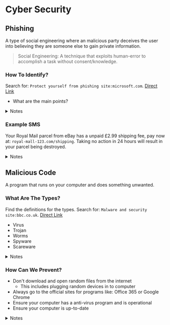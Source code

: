 # Cyber Security

## Phishing
A type of social engineering where an malicious party deceives the user into believing they are someone else to gain private information.

> Social Engineering: A technique that exploits human-error to accomplish a task without consent/knowledge.

### How To Identify?
Search for: `Protect yourself from phishing site:microsoft.com`. [Direct Link](https://support.microsoft.com/en-us/windows/protect-yourself-from-phishing-0c7ea947-ba98-3bd9-7184-430e1f860a44)

- What are the main points?

<details>
<summary>Notes</summary>

- Call To Action (create urgency)
- Poor spelling and grammar
- Generic greetings
- Odd email domains
- Links or Attachments

</details>

### Example SMS
Your Royal Mail parcel from eBay has a unpaid £2.99 shipping fee, pay now at: `royal-mall-123.com/shipping`. Taking no action in 24 hours will result in your parcel being destroyed.

<details>
<summary>Notes</summary>

Q: What's wrong with this message?

A:
- Link is not the Royal Mail site.
- Royal mail does not request payment via text

Q: How do they convince you to act without thinking?

A:
- Uses urgency of the parcel being destroyed

Q: What private information may be gathered?

A:
- Card Details
- Address
- Name

</details>


## Malicious Code
A program that runs on your computer and does something unwanted.

### What Are The Types?
Find the definitions for the types. Search for: `Malware and security site:bbc.co.uk`. [Direct Link](https://www.bbc.co.uk/bitesize/guides/zrtrd2p/revision/3)

- Virus
- Trojan
- Worms
- Spyware
- Scareware


<details>
<summary>Notes</summary>

- Virus - Harms your computer by altering or deleting files
- Trojan - Gives unauthorized access to computer
- Worms - Self replicate
- Spyware - Collects information and sends to a third-party
- Scareware - Tricks you into buying software or service

</details>

### How Can We Prevent?
- Don't download and open random files from the internet
    - This includes plugging random devices in to computer
- Always go to the official sites for programs like: Office 365 or Google Chrome
- Ensure your computer has a anti-virus program and is operational
- Ensure your computer is up-to-date

<details>
<summary>Notes</summary>

Q: What does an anti-virus do?
Q: What is MacOS Lock down mode?
Q: What is Virus Total?

</details>
